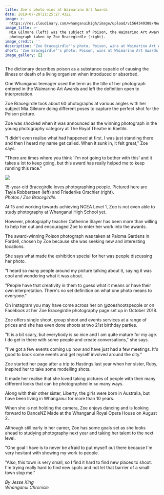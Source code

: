 ```yaml
---
title: Zoe's photo wins at Waimarino Art Awards
date: 2019-07-28T21:25:27.432Z
image: >-
  https://res.cloudinary.com/whanganuihigh/image/upload/v1564349308/News/Zoe_Bracegirdle_Photo_win_Chron_29.7.19.jpg
image_title: >-
  Mia Gilmore (left) was the subject of Poison, the Waimarino Art Award winning
  photograph taken by Zoe Bracegirdle (right).
image_credit: ''
description: 'Zoe Bracegirdle''s photo, Poison, wins at Waimarino Art Awards.'
short: 'Zoe Bracegirdle''s photo, Poison, wins at Waimarino Art Awards.'
image_gallery: []
---
```

The dictionary describes poison as a substance capable of causing the illness or death of a living organism when introduced or absorbed.

One Whanganui teenager used the term as the title of her photograph entered in the Waimarino Art Awards and left the definition open to interpretation.

Zoe Bracegirdle took about 60 photographs at various angles with her subject Mia Gilmore doing different poses to capture the perfect shot for the Poison picture.

Zoe was shocked when it was announced as the winning photograph in the young photography category at The Royal Theatre in Raetihi.

"I didn't even realise what had happened at first. I was just standing there and then I heard my name get called. When it sunk in, it felt great," Zoe says.

"There are times where you think 'I'm not going to bother with this' and it takes a lot to keep going, but this award has really helped me to keep running this race."

![](https://res.cloudinary.com/whanganuihigh/image/upload/v1564349309/News/Zoe_Bracegirdle_Photo_win_2._Chron_29.7.19.jpg)

15-year-old Bracegirdle loves photographing people. Pictured here are Tayla Robbertsen (left) and Friederike Orschler (right).  
_Photos / Zoe Bracegirdle._

At 15 and working towards achieving NCEA Level 1, Zoe is not even able to study photography at Whanganui High School yet.

However, photography teacher Catherine Slayer has been more than willing to help her out and encouraged Zoe to enter her work into the awards.

The award-winning Poison photograph was taken at Paloma Gardens in Fordell, chosen by Zoe because she was seeking new and interesting locations.

She says what made the exhibition special for her was people discussing her photo.

"I heard so many people around my picture talking about it, saying it was cool and wondering what it was about.

"People have that creativity in them to guess what it means or have their own interpretation. There's no set definition on what one photo means to everyone."

On Instagram you may have come across her on @zoeshootspeople or on Facebook at her Zoe Bracegirdle photography page set up in October 2018.

Zoe offers single shoot, group shoot and events services at a range of prices and she has even done shoots at two 21st birthday parties.

"It is a bit scary, but everybody is so nice and I am quite mature for my age. I do get in there with some people and create conversations," she says.

"I've got a few events coming up now and have just had a few meetings. It's good to book some events and get myself involved around the city."

Zoe started her page after a trip to Hastings last year when her sister, Ruby, inspired her to take some modelling shots.

It made her realise that she loved taking pictures of people with their many different looks that can be photographed in so many ways.

Along with their other sister, Liberty, the girls were born in Australia, but have been living in Whanganui for more than 10 years.

When she is not holding the camera, Zoe enjoys dancing and is looking forward to DanceNZ Made at the Whanganui Royal Opera House on August 2.

Although still early in her career, Zoe has some goals set as she looks ahead to studying photography next year and taking her talent to the next level.

"One goal I have is to never be afraid to put myself out there because I'm very hesitant with showing my work to people.

"Also, this town is very small, so I find it hard to find new places to shoot. I'm trying really hard to find new spots and not let that barrier of a small town stop me."

_By Jesse King_\
_Whanganui Chronicle_
